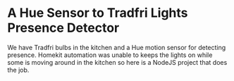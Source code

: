 ﻿# A Hue Sensor to Tradfri Lights Presence Detector

We have Tradfri bulbs in the kitchen and a Hue motion sensor for detecting presence. Homekit automation was unable to keeps the lights on while some is moving around in the kitchen so here is a NodeJS project that does the job.
